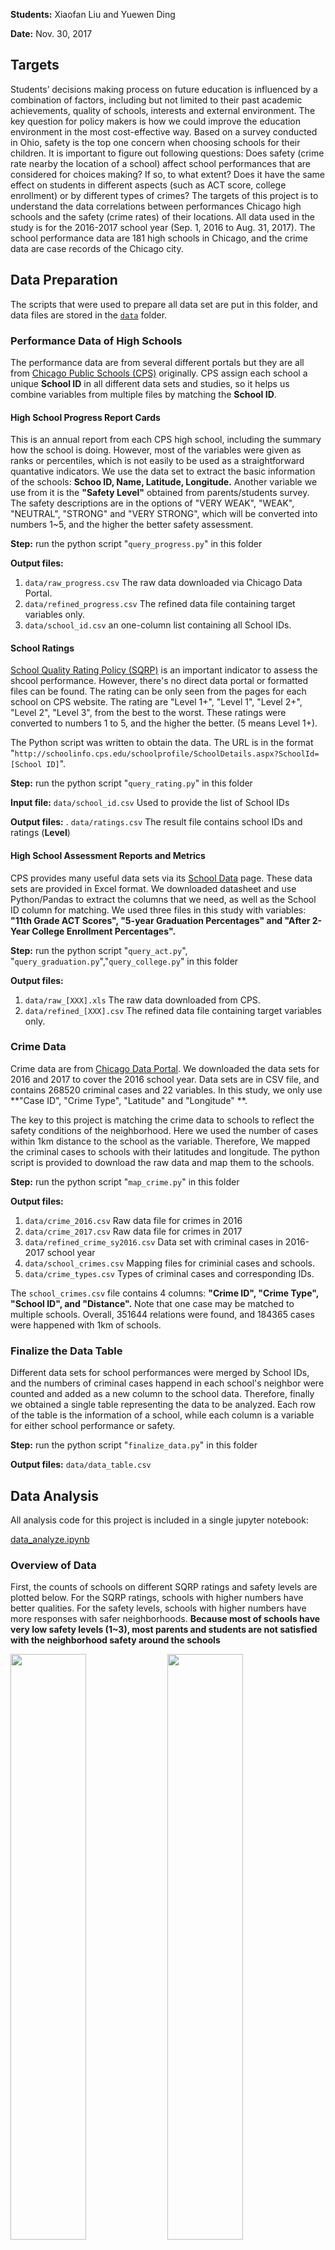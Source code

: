 
**Students:** Xiaofan Liu and Yuewen Ding

**Date:** Nov. 30, 2017

## Targets

Students’ decisions making process on future education is influenced by a combination of factors, including but not limited to their past academic achievements, quality of schools, interests and external environment. The key question for policy makers is how we could improve the education environment in the most cost-effective way. Based on a survey conducted in Ohio, safety is the top one concern when choosing schools for their children. It is important to figure out following questions: Does safety (crime rate nearby the location of a school) affect school performances that are considered for choices making? If so, to what extent? Does it have the same effect on students in different aspects (such as ACT score, college enrollment) or by different types of crimes? The targets of this project is to understand the data correlations between performances Chicago high schools and the safety (crime rates) of their locations. All data used in the study is for the 2016-2017 school year (Sep. 1, 2016 to Aug. 31, 2017). The school performance data are 181 high schools in Chicago, and the crime data are case records of the Chicago city.

## Data Preparation

The scripts that were used to prepare all data set are put in this folder, and data files are stored in the [`data`](https://github.com/yuewending/PPHA30550_Final_Project/blob/master/data) folder.

### Performance Data of High Schools

The performance data are from several different portals but they are all from [Chicago Public Schools (CPS)](http://www.cps.edu/) originally. CPS assign each school a unique **School ID** in all different data sets and studies, so it helps us combine variables from multiple files by matching the **School ID**.

#### High School Progress Report Cards

This is an annual report from each CPS high school, including the summary how the school is doing. However, most of the variables were given as ranks or percentiles, which is not easily to be used as a straightforward quantative indicators. We use the data set to extract the basic information of the schools: **Schoo ID, Name, Latitude, Longitude.** Another variable we use from it is the **"Safety Level"** obtained from parents/students survey. The safety descriptions are in the options of "VERY WEAK", "WEAK", "NEUTRAL", "STRONG" and "VERY STRONG", which will be converted into numbers 1~5, and the higher the better safety assessment.

**Step:** run the python script "`query_progress.py`" in this folder

**Output files:** 
  1. `data/raw_progress.csv` The raw data downloaded via Chicago Data Portal.
  2. `data/refined_progress.csv` The refined data file containing target variables only.
  3. `data/school_id.csv` an one-column list containing all School IDs.
  
  
  
#### School Ratings

[School Quality Rating Policy (SQRP)](http://cps.edu/Performance/Pages/PerformancePolicy.aspx) is an important indicator to assess the shcool performance. However, there's no direct data portal or formatted files can be found. The rating can be only seen from the pages for each school on CPS website. The rating are "Level 1+", "Level 1", "Level 2+", "Level 2", "Level 3", from the best to the worst. These ratings were converted to numbers 1 to 5, and the higher the better. (5 means Level 1+).

The Python script was written to obtain the data. The URL is in the format "`http://schoolinfo.cps.edu/schoolprofile/SchoolDetails.aspx?SchoolId=[School ID]`".

**Step:** run the python script "`query_rating.py`" in this folder

**Input file:** `data/school_id.csv` Used to provide the list of School IDs

**Output files:** . `data/ratings.csv` The result file contains school IDs and ratings (**Level**)




#### High School Assessment Reports and Metrics

CPS provides many useful data sets via its [School Data](http://cps.edu/SchoolData/Pages/SchoolData.aspx) page. These data sets are provided in Excel format. We downloaded datasheet and use Python/Pandas to extract the columns that we need, as well as the School ID column for matching. We used three files in this study with variables: **"11th Grade ACT Scores", "5-year Graduation Percentages" and "After 2-Year College Enrollment Percentages".**

**Step:** run the python script "`query_act.py`", "`query_graduation.py`","`query_college.py`" in this folder

**Output files:** 
  1. `data/raw_[XXX].xls` The raw data downloaded from CPS.
  2. `data/refined_[XXX].csv` The refined data file containing target variables only.


### Crime Data

Crime data are from [Chicago Data Portal](https://data.cityofchicago.org). We downloaded the data sets for 2016 and 2017 to cover the 2016 school year. Data sets are in CSV file, and contains 268520 criminal cases and 22 variables. In this study, we only use **"Case ID", "Crime Type", "Latitude" and "Longitude" **.

The key to this project is matching the crime data to schools to reflect the safety conditions of the neighborhood. Here we used the number of cases within 1km distance to the school as the variable. Therefore, We mapped the criminal cases to schools with their latitudes and longitude. The python script is provided to download the raw data and map them to the schools.

**Step:** run the python script "`map_crime.py`" in this folder

**Output files:** 
  1. `data/crime_2016.csv` Raw data file for crimes in 2016
  2. `data/crime_2017.csv` Raw data file for crimes in 2017
  3. `data/refined_crime_sy2016.csv` Data set with criminal cases in 2016-2017 school year
  4. `data/school_crimes.csv` Mapping files for criminial cases and schools.
  5. `data/crime_types.csv` Types of criminal cases and corresponding IDs.

The `school_crimes.csv` file contains 4 columns: **"Crime ID", "Crime Type", "School ID", and "Distance".** Note that one case may be matched to multiple schools. Overall, 351644 relations were found, and 184365 cases were happened with 1km of schools.

### Finalize the Data Table

Different data sets for school performances were merged by School IDs, and the numbers of criminal cases happend in each school's neighbor were counted and added as a new column to the school data. Therefore, finally we obtained a single table representing the data to be analyzed. Each row of the table is the information of a school, while each column is a variable for either school performance or safety.

**Step:** run the python script "`finalize_data.py`" in this folder

**Output files:** `data/data_table.csv`



## Data Analysis

All analysis code for this project is included in a single jupyter notebook:

[data_analyze.ipynb](https://github.com/yuewending/PPHA30550_Final_Project/blob/master/data_analyze.ipynb)

### Overview of Data

First, the counts of schools on different SQRP ratings and safety levels are plotted below. For the SQRP ratings, schools with higher numbers have better qualities. For the safety levels, schools with higher numbers have more responses with safer neighborhoods. **Because most of schools have very low safety levels (1~3), most parents and students are not satisfied with the neighborhood safety around the schools**

<img src="data_analyze/output_5_1.png" width="49%"> <img src="data_analyze/output_6_1.png" width="49%">

Then, counts of schools with different performance variables are shown below. These plots can reflect the overall performances of Chicago high schools.

<img src="data_analyze/output_8_1.png" width="32%"> <img src="data_analyze/output_8_2.png" width="32%"> <img src="data_analyze/output_8_3.png" width="32%">

Last, the crime data are visualized below. Left is the counts histogram categoried by number of crimes. Most of neighborhoods nearby high schools have less than 3000 crime reports over the year (left). The right panel is the geographic plotting of the schools on the Chicago map, and the colors represent the number of crime reports. It demostrate a strong clusterring pattern. Mid-west region has the most dangerous neighborhoods, while the safest neighborhoods are near the north and south border of Chicago.

<img src="data_analyze/output_8_3.png" width="58%"> <img src="data_analyze/output_16_0.png" width="40%">

The schools in the safest neighborhoods are:

Short_Name | Level | Safety_Level | Total_Crimes
-----------| ----- | ------------ | ------------
OMBUDSMAN - NORTHWEST HS | NaN | 3.0 | 81.0
CHICAGO AGRICULTURE HS | 5.0 | 3.0 | 154.0
CICS - NORTHTOWN HS | 5.0 | 3.0 | 234.0
WASHINGTON HS | 4.0 | 2.0 | 279.0
SOCIAL JUSTICE HS | 3.0 | 2.0 | 285.0
PATHWAYS - ASHBURN HS | NaN | 4.0 | 332.0
TAFT HS | 4.0 | 2.0 | 345.0
WORLD LANGUAGE HS | 5.0 | 2.0 | 345.0
YCCS - OLIVE HARVEY | NaN | 2.0 | 350.0
MULTICULTURAL HS | 3.0 | 2.0 | 397.0

The schools in the most dangerous neighborhoods are:

Short_Name | Level | Safety_Level | Total_Crimes
-----------| ----- | ------------ | ------------
NOBLE - DRW HS | 3.0 | 2.0 | 4549.0
YCCS - CCA ACADEMY | NaN | 2.0 | 4536.0
YCCS - SCHOLASTIC ACHIEVEMENT | NaN | 2.0 | 4444.0
MAGIC JOHNSON - N LAWNDALE HS | NaN | 3.0 | 4177.0
AUSTIN CCA HS | 2.0 | 1.0 | 4173.0
NOBLE - ROWE CLARK HS | 3.0 | 1.0 | 4045.0
NORTH LAWNDALE - CHRISTIANA HS | 2.0 | 1.0 | 4009.0
LEGAL PREP HS | 3.0 | 2.0 | 3978.0
YCCS - AUSTIN CAREER | NaN | 2.0 | 3630.0
HIRSCH HS | 2.0 | 3.0 | 3362.0

### Scatter Matrix Analysis of Selected Variables

The pair-wise scatter plots are shown below for performance variables and the total crime predictor. Strong correlations can be observed from the performance variables (ACT, Graudation and College enrollment). It implies that the three variables we selected are good indicator to assess the qualities of high schools, and their trends are in good agreement.

<img src="data_analyze/output_20_1.png" width="65%">

### Regressions on Total Crimes

Regression analysis with OLS method was used on the varible of total crimes. The plots and trend lines for the four performance variables are shown below. All of them display clear trends that higher crime rates will lower the performance.

<img src="data_analyze/output_24_1.png" width="49%"> <img src="data_analyze/output_26_1.png" width="49%">

<img src="data_analyze/output_27_1.png" width="49%"> <img src="data_analyze/output_28_1.png" width="49%">

The statistics parameters are summarized in the table below. All the slope coeffients are negative and statistically significant (>95% probabilities that the true values are not zero).

Dependent | Slope | T-value | Pr | R-square
--------- | ----- | ------- | -- | --------
SQRP rating | -0.0003 | -3.130 | 0.002 | 0.075
ACT Score | -0.0005 | -2.832 | 0.005 | 0.050
Graduation rate | -0.0034 | -2.858 | 0.005 | 0.069
College rate | -0.0049 | -2.493 | 0.014 | 0.043

### Multivariable Regressions on Differnt Types of Crimes

The results of multivariable regressions on different types of crimes are listed below. Statistically significant dependences can be only found with the type of battery crimes to the performances of SQRP rating, ACT score and College enrollment percentage. No dependence can be found for the graduation rate.

**SQRP** | coef | std err | t | Pr | \[0.025 | 0.975\]
-------- | ---- | ------- | - | -- | ------ | ------
Intercept | 3.7039 | 0.335 | 11.043 | 0.000 | 3.038 | 4.370
Total_Thefts | 5.327e-05 | 0.001 | 0.084 | 0.934 | -0.001 | 0.001
Total_Batteries | -0.0040 | 0.003 | -1.567 | 0.120 | -0.009 | 0.001
Total_Assaults | 0.0044 | 0.006 | 0.685 | 0.495 | -0.008 | 0.017
Total_Robberies | 0.0057 | 0.005 | 1.228 | 0.222 | -0.003 | 0.015
Total_Weapon_Violations | 0.0005 | 0.008 | 0.062 | 0.951 | -0.016 | 0.017
Total_Homicides | -0.0165 | 0.038 | -0.432 | 0.666 | -0.092 | 0.059

**ACT Score** | coef | std err | t | Pr | \[0.025 | 0.975\]
------------- | ---- | ------- | - | -- | ------ | ------
Intercept | 16.3955 | 0.578 | 28.347 | 0.000 | 15.251 | 17.540
Total_Thefts | 0.0021 | 0.001 | 1.862 | 0.065 | -0.000 | 0.004
Total_Batteries | -0.0098 | 0.004 | -2.216 | 0.029 | -0.019 | -0.001
Total_Assaults | 0.0178 | 0.011 | 1.603 | 0.112 | -0.004 | 0.040
Total_Robberies | 0.0012 | 0.008 | 0.160 | 0.873 | -0.014 | 0.017
Total_Weapon_Violations | 0.0024 | 0.013 | 0.175 | 0.861 | -0.024 | 0.029
Total_Homicides | 0.0036 | 0.065 | 0.056 | 0.956 | -0.125 | 0.132

**Grad. Rate** | coef | std err | t | Pr | \[0.025 | 0.975\]
-------------- | ---- | ------- | - | -- | ------ | ------
Intercept | 82.9635 | 3.652 | 22.714 | 0.000 | 75.701 | 90.226
Total_Thefts | 0.0019 | 0.008 | 0.245 | 0.807 | -0.013 | 0.017
Total_Batteries | -0.0289 | 0.028 | -1.041 | 0.301 | -0.084 | 0.026
Total_Assaults | -0.0025 | 0.068 | -0.036 | 0.971 | -0.139 | 0.134
Total_Robberies | 0.0484 | 0.053 | 0.913 | 0.364 | -0.057 | 0.154
Total_Weapon_Violations | 0.1191 | 0.090 | 1.321 | 0.190 | -0.060 | 0.298
Total_Homicides | -0.7393 | 0.424 | -1.746 | 0.085 | -1.581 | 0.103

**Col. Pct.** | coef | std err | t | Pr | \[0.025 | 0.975\]
------------- | ---- | ------- | - | -- | ------ | ------
Intercept | 49.7486 | 6.235 | 7.978 | 0.000 | 37.393 | 62.104
Total_Thefts | 0.0277 | 0.013 | 2.093 | 0.039 | 0.001 | 0.054
Total_Batteries | -0.1129 | 0.046 | -2.478 | 0.015 | -0.203 | -0.023
Total_Assaults | 0.2278 | 0.115 | 1.987 | 0.049 | 0.001 | 0.455
Total_Robberies | -0.0710 | 0.088 | -0.809 | 0.420 | -0.245 | 0.103
Total_Weapon_Violations | 0.1251 | 0.140 | 0.894 | 0.373 | -0.152 | 0.402
Total_Homicides | 0.0288 | 0.695 | 0.041 | 0.967 | -1.348 | 1.406

## Conclusions

In this project, we map crime records to high schools based on the distances between the two locations. By this method we can assess the regional safety for the neighborhoods that the schools are located. Then we combine the safety indicators with two different data sources of school performances: (1) SQRP ratings and survey safety level from School Progress Report Cards and (2) scores and metrics from Chicago Public School database.OLS regression were done for the performance variables on the numbers of total crimes and different types of crimes within 0.5km of the schools. The results were presented and explained.

Overall, local regional safety has a statistically significant impact to the performances of high schools. The safer the neighborhood is, the better the school will perform. One the one hand, a safe neighborhood can provide children a comfortable environment for study. On the other hand, good neighborhoods usually have more rich or well educated families, whose children usually perform better. Among all types of crime, we found that battery is the most significant impact to the school performance, probably because there is some correlations between battery crimes and young people.
